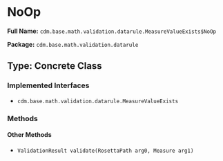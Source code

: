 # NoOp

**Full Name:** `cdm.base.math.validation.datarule.MeasureValueExists$NoOp`

**Package:** `cdm.base.math.validation.datarule`

## Type: Concrete Class

### Implemented Interfaces

- `cdm.base.math.validation.datarule.MeasureValueExists`

### Methods

#### Other Methods

- `ValidationResult validate(RosettaPath arg0, Measure arg1)`

